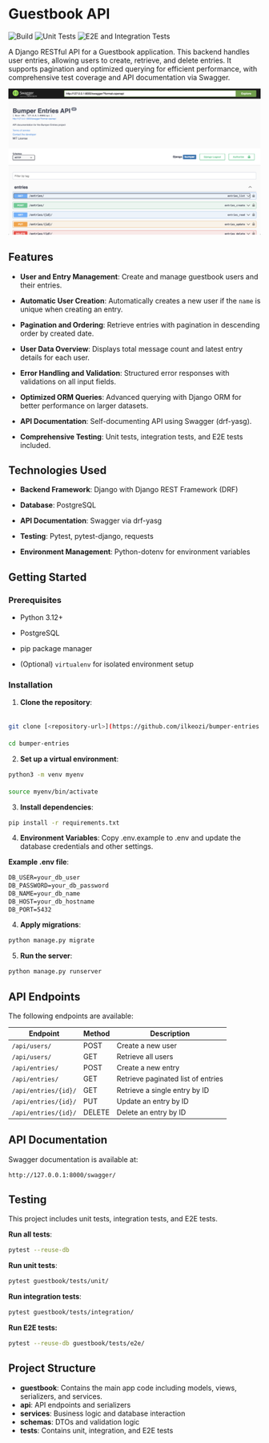 # Guestbook API

![Build](https://github.com/ilkeozi/bumper-entries/actions/workflows/build.yml/badge.svg)
![Unit Tests](https://github.com/ilkeozi/bumper-entries/actions/workflows/unit-tests.yml/badge.svg)
![E2E and Integration Tests](https://github.com/ilkeozi/bumper-entries/actions/workflows/e2e-integration-tests.yml/badge.svg)

A Django RESTful API for a Guestbook application. This backend handles user entries, allowing users to create, retrieve, and delete entries. It supports pagination and optimized querying for efficient performance, with comprehensive test coverage and API documentation via Swagger.

![Swagger Screenshot](https://github.com/ilkeozi/bumper-entries/raw/main/bumper_project/bumber-swagger-screenshot.png)

## Features

- **User and Entry Management**: Create and manage guestbook users and their entries.

- **Automatic User Creation**: Automatically creates a new user if the `name` is unique when creating an entry.

- **Pagination and Ordering**: Retrieve entries with pagination in descending order by created date.

- **User Data Overview**: Displays total message count and latest entry details for each user.

- **Error Handling and Validation**: Structured error responses with validations on all input fields.

- **Optimized ORM Queries**: Advanced querying with Django ORM for better performance on larger datasets.

- **API Documentation**: Self-documenting API using Swagger (drf-yasg).

- **Comprehensive Testing**: Unit tests, integration tests, and E2E tests included.

## Technologies Used

- **Backend Framework**: Django with Django REST Framework (DRF)

- **Database**: PostgreSQL

- **API Documentation**: Swagger via drf-yasg

- **Testing**: Pytest, pytest-django, requests

- **Environment Management**: Python-dotenv for environment variables

## Getting Started

### Prerequisites

- Python 3.12+

- PostgreSQL

- pip package manager

- (Optional) `virtualenv` for isolated environment setup

### Installation

1.  **Clone the repository**:

```bash

git clone [<repository-url>](https://github.com/ilkeozi/bumper-entries.git

cd bumper-entries
```

2.  **Set up a virtual environment**:

```bash
python3 -m venv myenv

source myenv/bin/activate
```

3.  **Install dependencies**:

```bash
pip install -r requirements.txt
```

4.  **Environment Variables**:
    Copy .env.example to .env and update the database credentials and other settings.

**Example .env file**:

```env
DB_USER=your_db_user
DB_PASSWORD=your_db_password
DB_NAME=your_db_name
DB_HOST=your_db_hostname
DB_PORT=5432
```

4.  **Apply migrations**:

```bash
python manage.py migrate
```

5.  **Run the server**:

```bash
python manage.py runserver
```

## API Endpoints

The following endpoints are available:

| Endpoint             | Method | Description                        |
| -------------------- | ------ | ---------------------------------- |
| `/api/users/`        | POST   | Create a new user                  |
| `/api/users/`        | GET    | Retrieve all users                 |
| `/api/entries/`      | POST   | Create a new entry                 |
| `/api/entries/`      | GET    | Retrieve paginated list of entries |
| `/api/entries/{id}/` | GET    | Retrieve a single entry by ID      |
| `/api/entries/{id}/` | PUT    | Update an entry by ID              |
| `/api/entries/{id}/` | DELETE | Delete an entry by ID              |

## API Documentation

Swagger documentation is available at:

```arduino
http://127.0.0.1:8000/swagger/
```

## Testing

This project includes unit tests, integration tests, and E2E tests.

**Run all tests**:

```bash
pytest --reuse-db
```

**Run unit tests**:

```bash
pytest guestbook/tests/unit/
```

**Run integration tests**:

```bash
pytest guestbook/tests/integration/
```

**Run E2E tests:**

```bash
pytest --reuse-db guestbook/tests/e2e/
```

## Project Structure

- **guestbook**: Contains the main app code including models, views, serializers, and services.
- **api**: API endpoints and serializers
- **services**: Business logic and database interaction
- **schemas**: DTOs and validation logic
- **tests**: Contains unit, integration, and E2E tests
